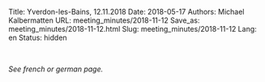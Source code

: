 Title: Yverdon-les-Bains, 12.11.2018
Date: 2018-05-17
Authors: Michael Kalbermatten
URL: meeting_minutes/2018-11-12
Save_as: meeting_minutes/2018-11-12.html
Slug: meeting_minutes/2018-11-12
Lang: en
Status: hidden

<br />

*See french or german page.*

